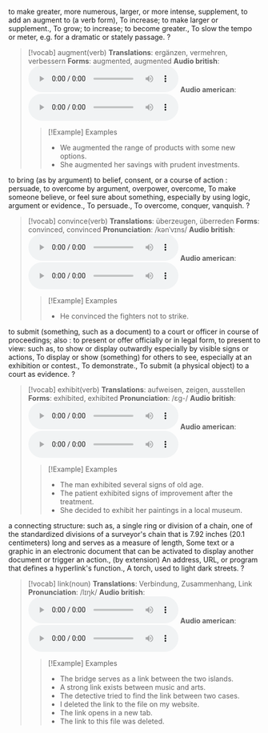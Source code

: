 to make greater, more numerous, larger, or more intense, supplement, to add an augment to (a verb form), To increase; to make larger or supplement., To grow; to increase; to become greater., To slow the tempo or meter, e.g. for a dramatic or stately passage.
?
>[!vocab] augment(verb)
>**Translations**: ergänzen, vermehren, verbessern
>**Forms**: augmented, augmented
>**Audio british**: <audio controls><source src=https://assets.linguee.com/static/29c6282c/mp3/EN_UK/c5/c5343dde4ad1c4ce6e65bb8d9cc0682e-200.mp3 type="audio/mpeg">Unsupported.</audio>
>**Audio american**: <audio controls><source src=https://assets.linguee.com/static/29c6282c/mp3/EN_US/c5/c5343dde4ad1c4ce6e65bb8d9cc0682e-200.mp3 type="audio/mpeg">Unsupported.</audio>
>>[!Example] Examples
>>- We augmented the range of products with some new options.
>>- She augmented her savings with prudent investments.

to bring (as by argument) to belief, consent, or a course of action : persuade, to overcome by argument, overpower, overcome, To make someone believe, or feel sure about something, especially by using logic, argument or evidence., To persuade., To overcome, conquer, vanquish.
?
>[!vocab] convince(verb)
>**Translations**: überzeugen, überreden
>**Forms**: convinced, convinced
>**Pronunciation**: /kənˈvɪns/
>**Audio british**: <audio controls><source src=https://assets.linguee.com/static/29c6282c/mp3/EN_UK/d9/d966a024a058e078e0b04ad6af5fd844-200.mp3 type="audio/mpeg">Unsupported.</audio>
>**Audio american**: <audio controls><source src=https://assets.linguee.com/static/29c6282c/mp3/EN_US/d9/d966a024a058e078e0b04ad6af5fd844-200.mp3 type="audio/mpeg">Unsupported.</audio>
>>[!Example] Examples
>>- He convinced the fighters not to strike.

to submit (something, such as a document) to a court or officer in course of proceedings; also : to present or offer officially or in legal form, to present to view: such as, to show or display outwardly especially by visible signs or actions, To display or show (something) for others to see, especially at an exhibition or contest., To demonstrate., To submit (a physical object) to a court as evidence.
?
>[!vocab] exhibit(verb)
>**Translations**: aufweisen, zeigen, ausstellen
>**Forms**: exhibited, exhibited
>**Pronunciation**: /ɛɡ-/
>**Audio british**: <audio controls><source src=https://assets.linguee.com/static/29c6282c/mp3/EN_UK/22/22645ed8b5f5fa4b597d0fe61bed6a96-200.mp3 type="audio/mpeg">Unsupported.</audio>
>**Audio american**: <audio controls><source src=https://assets.linguee.com/static/29c6282c/mp3/EN_US/22/22645ed8b5f5fa4b597d0fe61bed6a96-200.mp3 type="audio/mpeg">Unsupported.</audio>
>>[!Example] Examples
>>- The man exhibited several signs of old age.
>>- The patient exhibited signs of improvement after the treatment.
>>- She decided to exhibit her paintings in a local museum.

a connecting structure: such as, a single ring or division of a chain, one of the standardized divisions of a surveyor's chain that is 7.92 inches (20.1 centimeters) long and serves as a measure of length, Some text or a graphic in an electronic document that can be activated to display another document or trigger an action., (by extension) An address, URL, or program that defines a hyperlink's function., A torch, used to light dark streets.
?
>[!vocab] link(noun)
>**Translations**: Verbindung, Zusammenhang, Link
>**Pronunciation**: /lɪŋk/
>**Audio british**: <audio controls><source src=https://assets.linguee.com/static/29c6282c/mp3/EN_UK/2a/2a304a1348456ccd2234cd71a81bd338-101.mp3 type="audio/mpeg">Unsupported.</audio>
>**Audio american**: <audio controls><source src=https://assets.linguee.com/static/29c6282c/mp3/EN_US/2a/2a304a1348456ccd2234cd71a81bd338-101.mp3 type="audio/mpeg">Unsupported.</audio>
>>[!Example] Examples
>>- The bridge serves as a link between the two islands.
>>- A strong link exists between music and arts.
>>- The detective tried to find the link between two cases.
>>- I deleted the link to the file on my website.
>>- The link opens in a new tab.
>>- The link to this file was deleted.

